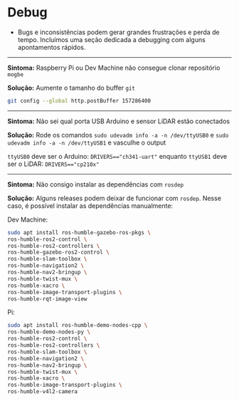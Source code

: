 # Debug

- Bugs e inconsistências podem gerar grandes frustrações e perda de tempo. Incluímos uma seção dedicada a debugging com alguns apontamentos rápidos.

---

**Sintoma:** Raspberry Pi ou Dev Machine não consegue clonar repositório `mogbe`

**Solução:** Aumente o tamanho do buffer `git`

```bash
git config --global http.postBuffer 157286400
```

---

**Sintoma:** Não sei qual porta USB Arduino e sensor LiDAR estão conectados

**Solução:** Rode os comandos `sudo udevadm info -a -n /dev/ttyUSB0` e `sudo udevadm info -a -n /dev/ttyUSB1` e vasculhe o output

`ttyUSB0` deve ser o Arduino: `DRIVERS=="ch341-uart"` enquanto `ttyUSB1` deve ser o LiDAR: `DRIVERS=="cp210x"`

---

**Sintoma:** Não consigo instalar as dependências com `rosdep`

**Solução:** Alguns releases podem deixar de funcionar com `rosdep`. Nesse caso, é possível instalar as dependências manualmente:

Dev Machine:

```bash
sudo apt install ros-humble-gazebo-ros-pkgs \
ros-humble-ros2-control \
ros-humble-ros2-controllers \
ros-humble-gazebo-ros2-control \
ros-humble-slam-toolbox \
ros-humble-navigation2 \
ros-humble-nav2-bringup \
ros-humble-twist-mux \
ros-humble-xacro \
ros-humble-image-transport-plugins \
ros-humble-rqt-image-view
```

Pi:

```bash
sudo apt install ros-humble-demo-nodes-cpp \
ros-humble-demo-nodes-py \
ros-humble-ros2-control \
ros-humble-ros2-controllers \
ros-humble-slam-toolbox \
ros-humble-navigation2 \
ros-humble-nav2-bringup \
ros-humble-twist-mux \
ros-humble-xacro \
ros-humble-image-transport-plugins \
ros-humble-v4l2-camera
```

